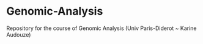 # Genomic-Analysis
Repository for the course of Genomic Analysis (Univ Paris-Diderot ~ Karine Audouze)
